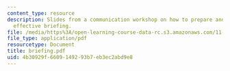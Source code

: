 ```yaml
---
content_type: resource
description: Slides from a communication workshop on how to prepare and deliver an
  effective briefing.
file: /media/https%3A/open-learning-course-data-rc.s3.amazonaws.com/11-201-gateway-planning-action-fall-2007/4b30929f6609149293b7eb3ec2abd9e8_briefing.pdf
file_type: application/pdf
resourcetype: Document
title: briefing.pdf
uid: 4b30929f-6609-1492-93b7-eb3ec2abd9e8
---
```

